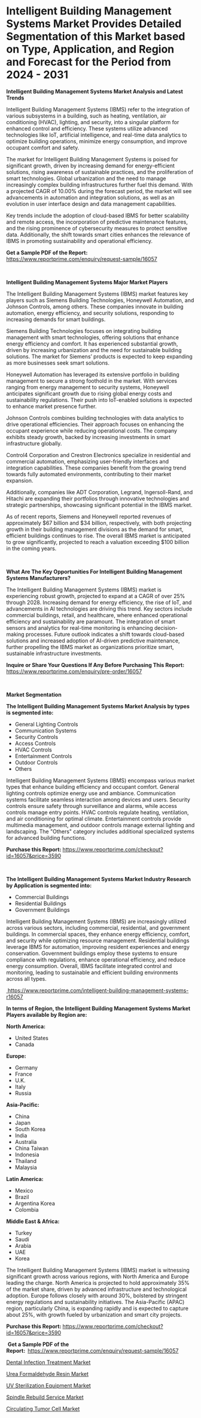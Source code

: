 <p><h1>Intelligent Building Management Systems Market Provides Detailed Segmentation of this Market based on Type, Application, and Region and Forecast for the Period from 2024 - 2031</h1></p><p><strong>Intelligent Building Management Systems Market Analysis and Latest Trends</strong></p>
<p><p>Intelligent Building Management Systems (IBMS) refer to the integration of various subsystems in a building, such as heating, ventilation, air conditioning (HVAC), lighting, and security, into a singular platform for enhanced control and efficiency. These systems utilize advanced technologies like IoT, artificial intelligence, and real-time data analytics to optimize building operations, minimize energy consumption, and improve occupant comfort and safety.</p><p>The market for Intelligent Building Management Systems is poised for significant growth, driven by increasing demand for energy-efficient solutions, rising awareness of sustainable practices, and the proliferation of smart technologies. Global urbanization and the need to manage increasingly complex building infrastructures further fuel this demand. With a projected CAGR of 10.00% during the forecast period, the market will see advancements in automation and integration solutions, as well as an evolution in user interface design and data management capabilities.</p><p>Key trends include the adoption of cloud-based IBMS for better scalability and remote access, the incorporation of predictive maintenance features, and the rising prominence of cybersecurity measures to protect sensitive data. Additionally, the shift towards smart cities enhances the relevance of IBMS in promoting sustainability and operational efficiency.</p></p>
<p><strong>Get a Sample PDF of the Report:&nbsp;</strong> <a href="https://www.reportprime.com/enquiry/request-sample/16057?utm_campaign=5&utm_medium=2&utm_source=Github&utm_content=ia&utm_term=30112024&utm_id=intelligent-building-management-systems">https://www.reportprime.com/enquiry/request-sample/16057</a></p>
<p>&nbsp;</p>
<p><strong>Intelligent Building Management Systems Major Market Players</strong></p>
<p><p>The Intelligent Building Management Systems (IBMS) market features key players such as Siemens Building Technologies, Honeywell Automation, and Johnson Controls, among others. These companies innovate in building automation, energy efficiency, and security solutions, responding to increasing demands for smart buildings.</p><p>Siemens Building Technologies focuses on integrating building management with smart technologies, offering solutions that enhance energy efficiency and comfort. It has experienced substantial growth, driven by increasing urbanization and the need for sustainable building solutions. The market for Siemens’ products is expected to keep expanding as more businesses seek smart solutions.</p><p>Honeywell Automation has leveraged its extensive portfolio in building management to secure a strong foothold in the market. With services ranging from energy management to security systems, Honeywell anticipates significant growth due to rising global energy costs and sustainability regulations. Their push into IoT-enabled solutions is expected to enhance market presence further.</p><p>Johnson Controls combines building technologies with data analytics to drive operational efficiencies. Their approach focuses on enhancing the occupant experience while reducing operational costs. The company exhibits steady growth, backed by increasing investments in smart infrastructure globally.</p><p>Control4 Corporation and Crestron Electronics specialize in residential and commercial automation, emphasizing user-friendly interfaces and integration capabilities. These companies benefit from the growing trend towards fully automated environments, contributing to their market expansion.</p><p>Additionally, companies like ADT Corporation, Legrand, Ingersoll-Rand, and Hitachi are expanding their portfolios through innovative technologies and strategic partnerships, showcasing significant potential in the IBMS market.</p><p>As of recent reports, Siemens and Honeywell reported revenues of approximately $67 billion and $34 billion, respectively, with both projecting growth in their building management divisions as the demand for smart, efficient buildings continues to rise. The overall IBMS market is anticipated to grow significantly, projected to reach a valuation exceeding $100 billion in the coming years.</p></p>
<p>&nbsp;</p>
<p><strong>What Are The Key Opportunities For Intelligent Building Management Systems Manufacturers?</strong></p>
<p><p>The Intelligent Building Management Systems (IBMS) market is experiencing robust growth, projected to expand at a CAGR of over 25% through 2028. Increasing demand for energy efficiency, the rise of IoT, and advancements in AI technologies are driving this trend. Key sectors include commercial buildings, retail, and healthcare, where enhanced operational efficiency and sustainability are paramount. The integration of smart sensors and analytics for real-time monitoring is enhancing decision-making processes. Future outlook indicates a shift towards cloud-based solutions and increased adoption of AI-driven predictive maintenance, further propelling the IBMS market as organizations prioritize smart, sustainable infrastructure investments.</p></p>
<p><strong>Inquire or Share Your Questions If Any Before Purchasing This Report:</strong> <a href="https://www.reportprime.com/enquiry/pre-order/16057?utm_campaign=5&utm_medium=2&utm_source=Github&utm_content=ia&utm_term=30112024&utm_id=intelligent-building-management-systems">https://www.reportprime.com/enquiry/pre-order/16057</a></p>
<p>&nbsp;</p>
<p><strong>Market Segmentation</strong></p>
<p><strong>The Intelligent Building Management Systems Market Analysis by types is segmented into:</strong></p>
<p><ul><li>General Lighting Controls</li><li>Communication Systems</li><li>Security Controls</li><li>Access Controls</li><li>HVAC Controls</li><li>Entertainment Controls</li><li>Outdoor Controls</li><li>Others</li></ul></p>
<p><p>Intelligent Building Management Systems (IBMS) encompass various market types that enhance building efficiency and occupant comfort. General lighting controls optimize energy use and ambiance. Communication systems facilitate seamless interaction among devices and users. Security controls ensure safety through surveillance and alarms, while access controls manage entry points. HVAC controls regulate heating, ventilation, and air conditioning for optimal climate. Entertainment controls provide multimedia management, and outdoor controls manage external lighting and landscaping. The "Others" category includes additional specialized systems for advanced building functions.</p></p>
<p><strong>Purchase this Report:&nbsp;</strong><a href="https://www.reportprime.com/checkout?id=16057&price=3590&utm_campaign=5&utm_medium=2&utm_source=Github&utm_content=ia&utm_term=30112024&utm_id=intelligent-building-management-systems">https://www.reportprime.com/checkout?id=16057&price=3590</a></p>
<p>&nbsp;</p>
<p><strong>The Intelligent Building Management Systems Market Industry Research by Application is segmented into:</strong></p>
<p><ul><li>Commercial Buildings</li><li>Residential Buildings</li><li>Government Buildings</li></ul></p>
<p><p>Intelligent Building Management Systems (IBMS) are increasingly utilized across various sectors, including commercial, residential, and government buildings. In commercial spaces, they enhance energy efficiency, comfort, and security while optimizing resource management. Residential buildings leverage IBMS for automation, improving resident experiences and energy conservation. Government buildings employ these systems to ensure compliance with regulations, enhance operational efficiency, and reduce energy consumption. Overall, IBMS facilitate integrated control and monitoring, leading to sustainable and efficient building environments across all types.</p></p>
<p><a href="https://www.reportprime.com/intelligent-building-management-systems-r16057?utm_campaign=5&utm_medium=2&utm_source=Github&utm_content=ia&utm_term=30112024&utm_id=intelligent-building-management-systems">&nbsp;https://www.reportprime.com/intelligent-building-management-systems-r16057</a></p>
<p><strong>In terms of Region, the Intelligent Building Management Systems Market Players available by Region are:</strong></p>
<p>
    <p> <strong> North America: </strong>
        <ul>
            <li>United States</li>
            <li>Canada</li>
        </ul>
        </p> 
    <p> <strong> Europe: </strong>
        <ul>
            <li>Germany</li>
            <li>France</li>
            <li>U.K.</li>
            <li>Italy</li>
            <li>Russia</li>
        </ul>
        </p> 
    <p> <strong> Asia-Pacific: </strong>
        <ul>
            <li>China</li>
            <li>Japan</li>
            <li>South Korea</li>
            <li>India</li>
            <li>Australia</li>
            <li>China Taiwan</li>
            <li>Indonesia</li>
            <li>Thailand</li>
            <li>Malaysia</li>
        </ul>
        </p> 
    <p> <strong> Latin America: </strong>
        <ul>
            <li>Mexico</li>
            <li>Brazil</li>
            <li>Argentina Korea</li>
            <li>Colombia</li>
        </ul>
        </p> 
    <p> <strong> Middle East & Africa: </strong>
        <ul>
            <li>Turkey</li>
            <li>Saudi</li>
            <li>Arabia</li>
            <li>UAE</li>
            <li>Korea</li>
        </ul>
    </p>
    </p>
<p><p>The Intelligent Building Management Systems (IBMS) market is witnessing significant growth across various regions, with North America and Europe leading the charge. North America is projected to hold approximately 35% of the market share, driven by advanced infrastructure and technological adoption. Europe follows closely with around 30%, bolstered by stringent energy regulations and sustainability initiatives. The Asia-Pacific (APAC) region, particularly China, is expanding rapidly and is expected to capture about 25%, with growth fueled by urbanization and smart city projects.</p></p>
<p><strong>Purchase this Report: </strong><a href="https://www.reportprime.com/checkout?id=16057&price=3590&utm_campaign=5&utm_medium=2&utm_source=Github&utm_content=ia&utm_term=30112024&utm_id=intelligent-building-management-systems">https://www.reportprime.com/checkout?id=16057&price=3590</a></p>
<p>&nbsp;<strong>Get a Sample PDF of the Report:&nbsp;&nbsp;</strong><a href="https://www.reportprime.com/enquiry/request-sample/16057?utm_campaign=5&utm_medium=2&utm_source=Github&utm_content=ia&utm_term=30112024&utm_id=intelligent-building-management-systems">https://www.reportprime.com/enquiry/request-sample/16057</a></p>
<p><strong></strong></p>
<p><p><a href="https://github.com/lylyparadise/Market-Research-Report-List-5/blob/main/dental-infection-treatment-market.md?utm_campaign=5&utm_medium=2&utm_source=Github&utm_content=ia&utm_term=30112024&utm_id=intelligent-building-management-systems">Dental Infection Treatment Market</a></p><p><a href="https://www.linkedin.com/pulse/insights-urea-formaldehyde-resin-market-size-which-expanding-2xqie?utm_campaign=5&utm_medium=2&utm_source=Github&utm_content=ia&utm_term=30112024&utm_id=intelligent-building-management-systems">Urea Formaldehyde Resin Market</a></p><p><a href="https://issuu.com/reportprime-2/docs/uv-sterilization-equipment-market-size-2030.pptx?utm_campaign=5&utm_medium=2&utm_source=Github&utm_content=ia&utm_term=30112024&utm_id=intelligent-building-management-systems">UV Sterilization Equipment Market</a></p><p><a href="https://issuu.com/reportprime-2/docs/spindle-rebuild-service-market-size-2030.pptx?utm_campaign=5&utm_medium=2&utm_source=Github&utm_content=ia&utm_term=30112024&utm_id=intelligent-building-management-systems">Spindle Rebuild Service Market</a></p><p><a href="https://github.com/GroverBarry/Market-Research-Report-List-7/blob/main/circulating-tumor-cell-market.md?utm_campaign=5&utm_medium=2&utm_source=Github&utm_content=ia&utm_term=30112024&utm_id=intelligent-building-management-systems">Circulating Tumor Cell Market</a></p></p>